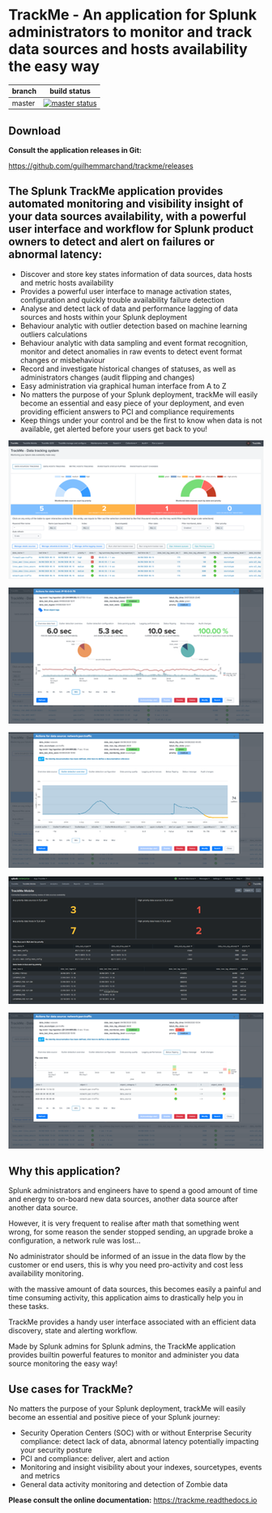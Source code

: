 # TrackMe - An application for Splunk administrators to monitor and track data sources and hosts availability the easy way

| branch | build status |
| ---    | ---          |
| master | [![master status](https://circleci.com/gh/guilhemmarchand/trackme/tree/master.svg?style=svg)](https://circleci.com/gh/guilhemmarchand/trackme/tree/master)

## Download

**Consult the application releases in Git:**

https://github.com/guilhemmarchand/trackme/releases

## The Splunk TrackMe application provides automated monitoring and visibility insight of your data sources availability, with a powerful user interface and workflow for Splunk product owners to detect and alert on failures or abnormal latency:

- Discover and store key states information of data sources, data hosts and metric hosts availability
- Provides a powerful user interface to manage activation states, configuration and quickly trouble availability failure detection
- Analyse and detect lack of data and performance lagging of data sources and hosts within your Splunk deployment
- Behaviour analytic with outlier detection based on machine learning outliers calculations
- Behaviour analytic with data sampling and event format recognition, monitor and detect anomalies in raw events to detect event format changes or misbehaviour
- Record and investigate historical changes of statuses, as well as administrators changes (audit flipping and changes)
- Easy administration via graphical human interface from A to Z
- No matters the purpose of your Splunk deployment, trackMe will easily become an essential and easy piece of your deployment, and even providing efficient answers to PCI and compliance requirements
- Keep things under your control and be the first to know when data is not available, get alerted before your users get back to you!

![screenshot1](./docs/img/screenshots_main/img001.png)

![screenshot2](./docs/img/screenshots_main/img002.png)

![screenshot3](./docs/img/screenshots_main/img003.png)

![screenshot4](./docs/img/screenshots_main/img004.png)

![screenshot5](./docs/img/screenshots_main/img005.png)

## Why this application?

Splunk administrators and engineers have to spend a good amount of time and energy to on-board new data sources, another data source after another data source.

However, it is very frequent to realise after math that something went wrong, for some reason the sender stopped sending, an upgrade broke a configuration, a network rule was lost…

No administrator should be informed of an issue in the data flow by the customer or end users, this is why you need pro-activity and cost less availability monitoring.

with the massive amount of data sources, this becomes easily a painful and time consuming activity, this application aims to drastically help you in these tasks.

TrackMe provides a handy user interface associated with an efficient data discovery, state and alerting workflow.

Made by Splunk admins for Splunk admins, the TrackMe application provides builtin powerful features to monitor and administer you data source monitoring the easy way!

## Use cases for TrackMe?

No matters the purpose of your Splunk deployment, trackMe will easily become an essential and positive piece of your Splunk journey:

- Security Operation Centers (SOC) with or without Enterprise Security compliance: detect lack of data, abnormal latency potentially impacting your security posture
- PCI and compliance: deliver, alert and action
- Monitoring and insight visibility about your indexes, sourcetypes, events and metrics
- General data activity monitoring and detection of Zombie data

**Please consult the online documentation:** https://trackme.readthedocs.io
